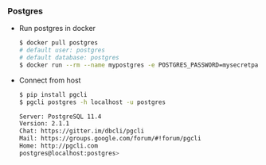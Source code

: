 ### Postgres

- Run postgres in docker

	```bash
	$ docker pull postgres
	# default user: postgres
	# default database: postgres
	$ docker run --rm --name mypostgres -e POSTGRES_PASSWORD=mysecretpassword -p 5432:5432 -d postgres
	```

- Connect from host

	```bash
	$ pip install pgcli
	$ pgcli postgres -h localhost -u postgres
	
    Server: PostgreSQL 11.4
    Version: 2.1.1
    Chat: https://gitter.im/dbcli/pgcli
    Mail: https://groups.google.com/forum/#!forum/pgcli
    Home: http://pgcli.com
    postgres@localhost:postgres>
    ```
